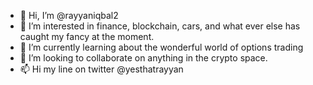 - 👋 Hi, I’m @rayyaniqbal2
- 👀 I’m interested in finance, blockchain, cars, and what ever else has caught my fancy at the moment.
- 🌱 I’m currently learning about the wonderful world of options trading
- 💞️ I’m looking to collaborate on anything in the crypto space.
- 📫 Hi my line on twitter @yesthatrayyan

<!---
rayyaniqbal2/rayyaniqbal2 is a ✨ special ✨ repository because its `README.md` (this file) appears on your GitHub profile.
You can click the Preview link to take a look at your changes.
--->
